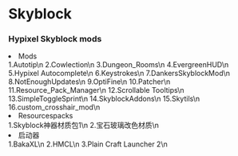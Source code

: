 # Skyblock
### Hypixel Skyblock mods
<li>Mods</li>
1.Autotip\n
2.Cowlection\n
3.Dungeon_Rooms\n
4.EvergreenHUD\n
5.Hypixel Autocomplete\n
6.Keystrokes\n
7.DankersSkyblockMod\n
8.NotEnoughUpdates\n
9.OptiFine\n
10.Patcher\n
11.Resource_Pack_Manager\n
12.Scrollable Tooltips\n
13.SimpleToggleSprint\n
14.SkyblockAddons\n
15.Skytils\n
16.custom_crosshair_mod\n
<li>Resourcespacks</li>
1.Skyblock神器材质包1\n
2.宝石玻璃改色材质\n
<li>启动器</li>
1.BakaXL\n
2.HMCL\n
3.Plain Craft Launcher 2\n
